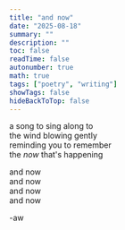 ```yaml
---
title: "and now"
date: "2025-08-18"
summary: ""
description: ""
toc: false
readTime: false
autonumber: true
math: true
tags: ["poetry", "writing"]
showTags: false
hideBackToTop: false
---
```


a song to sing along to  
the wind blowing gently  
reminding you to remember  
the *now* that's happening   
  
and now  
and now  
and now  
and now  


-aw